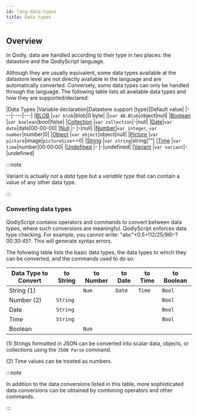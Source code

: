 ```yaml
---
id: lang-data-types
title: Data types
---
```



## Overview

In Qodly, data are handled according to their type in two places: the datastore and the QodlyScript language.

Although they are usually equivalent, some data types available at the datastore level are not directly available in the language and are automatically converted. Conversely, some data types can only be handled through the language. The following table lists all available data types and how they are supported/declared:

|Data Types	|Variable declaration|Datastore support (type)|Default value|
|---|----|---|
|[BLOB](lang-blob.md)	|`var blob`|blob|0 byte|
||`var 4D.Blob`|object|null|
|[Boolean](lang-boolean.md)	|`var boolean`|bool|false|
|[Collection](lang-collection.md)	|`var collection`|-|null|
|[Date](lang-date.md)|`var date`|date|00-00-00|
|[Null](lang-null.md)	|-	|-|null|
|[Number](lang-number.md)|`var integer`, `var number`|number|0|
|[Object](lang-object.md)	|`var object`|object|null|
|[Picture](lang-picture.md)	|`var picture`|image|`pictureSize`==0|
|[String](lang-text.md)	|`var string`|string|""|
|[Time](lang-time.md) |`var time`|number|00:00:00|
|[Undefined](lang-undefined.md)	|-	|-|undefined|
|[Variant](lang-variant.md)	|`var variant`|-|undefined|

:::note

Variant is actually not a *data* type but a *variable* type that can contain a value of any other data type. 

:::



### Converting data types

QodlyScript contains operators and commands to convert between data types, where such conversions are meaningful. QodlyScript enforces data type checking. For example, you cannot write: "abc"+0.5+!12/25/96!-?00:30:45?. This will generate syntax errors.

The following table lists the basic data types, the data types to which they can be converted, and the commands used to do so:

|Data Type to Convert|to String|to Number|to Date|to Time|to Boolean |
|---|---|---|---|---|---|
|String (1)||`Num`|`Date`|`Time`|`Bool`|
|Number (2)|`String`||||`Bool`|
|Date|`String`||||`Bool`|
|Time|`String`||||`Bool`|
|Boolean||`Num`||||

(1) Strings formatted in JSON can be converted into scalar data, objects, or collections using the `JSON Parse` command.

(2) Time values can be treated as numbers.

:::note

In addition to the data conversions listed in this table, more sophisticated data conversions can be obtained by combining operators and other commands.

:::


